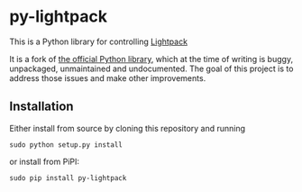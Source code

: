py-lightpack
============

This is a Python library for controlling [Lightpack](http://lightpack.tv/)

It is a fork of [the official Python library](https://github.com/Atarity/Lightpack/blob/master/Software/apiexamples/pyLightpack/lightpack.py), which at the time of writing is buggy, unpackaged, unmaintained and undocumented.
The goal of this project is to address those issues and make other improvements.

Installation
------------

Either install from source by cloning this repository and running

	sudo python setup.py install

or install from PiPI:

	sudo pip install py-lightpack
